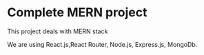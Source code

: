 # Complete MERN project

This project deals with MERN stack

We are using React.js,React Router, Node.js, Express.js, MongoDb.
